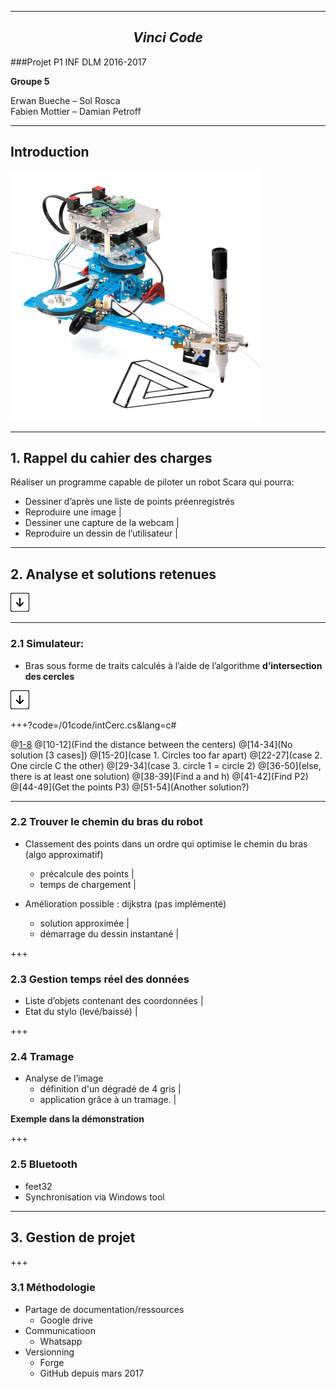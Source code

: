 
---

## $$ Vinci\;Code $$

###Projet P1 INF DLM 2016-2017

**Groupe 5**

Erwan Bueche – Sol Rosca  
Fabien Mottier – Damian Petroff

---
## Introduction

<img src="/00illustrations/robot.jpg" align="" height="400">

---

## 1. Rappel du cahier des charges

Réaliser un programme capable de piloter un robot Scara qui pourra:

- Dessiner d’après une liste de points préenregistrés
- Reproduire une image |
- Dessiner une capture de la webcam |
- Reproduire un dessin de l’utilisateur |

---

## 2. Analyse et solutions retenues
<img src="/00illustrations/down-arrow.png" height="auto" style="border: none">

---

### 2.1 Simulateur:
- Bras sous forme de traits calculés à l’aide de l’algorithme **d’intersection des cercles**

<img src="/00illustrations/down-arrow.png" height="auto" style="border: none">


+++?code=/01code/intCerc.cs&lang=c#

@[1-8](signature) @[10-12](Find the distance between the centers) @[14-34](No solution [3 cases]) @[15-20](case 1. Circles too far apart) @[22-27](case 2. One circle C the other) @[29-34](case 3. circle 1 = circle 2) @[36-50](else, there is at least one solution) @[38-39](Find a and h) @[41-42](Find P2) @[44-49](Get the points P3) @[51-54](Another solution?)

---

### 2.2 Trouver le chemin du bras du robot

- Classement des points dans un ordre qui optimise le chemin du bras (algo approximatif)
    - précalcule des points |
    - temps de chargement |

- Amélioration possible : dijkstra (pas implémenté) 
    - solution approximée |
    - démarrage du dessin instantané |

+++

### 2.3 Gestion temps réel des données 

- Liste d’objets contenant des coordonnées |
- Etat du stylo (levé/baissé) |

+++

### 2.4 Tramage 

- Analyse de l’image
    - définition d'un dégradé de 4 gris |
    - application grâce à un tramage. |

**Exemple dans la démonstration**

+++

### 2.5 Bluetooth 

- feet32 
- Synchronisation via Windows tool

---

## 3. Gestion de projet

+++

### 3.1 Méthodologie

- Partage de documentation/ressources
    - Google drive
- Communicatioon
    - Whatsapp
- Versionning 
    - Forge
    - GitHub depuis mars 2017
